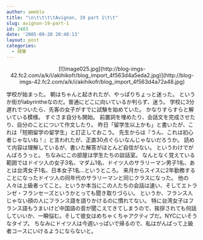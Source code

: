 ```yaml
---
author: ameblo
title: "\n\t\t\t\tAvignon, 19 part 1\t\t"
slug: avignon-19-part-1
id: 2483
date: '2005-09-20 20:48:13'
layout: post
categories:
  - 随筆
---
```


<div align="center">[![Image025.jpg](http://blog-imgs-42.fc2.com/a/k/i/akihikofr/blog_import_4f563d4a5eda2.jpg)](http://blog-imgs-42.fc2.com/a/k/i/akihikofr/blog_import_4f563d4a72a48.jpg)</div>

学校が始まった。 朝はちゃんと起きれたが、やっぱりちょっと迷った。 というか街がlabyrintheなのだ。普通にどこに向いているか判らず、迷う。 学校に3分遅れでついたら、先客の女子がすでに試験を始めていた。 かなりすらすらと解いている模様。 すぐさま自分も開始。 前置詞を埋めたり、会話文を完成させたり、自分のことについて作文したり。 昨日「留学生以上かも」と書いたが、これは「短期留学の留学生」と訂正しておこう。 先生からは『うん、これは初心者じゃないね！』と言われたが、正直30点ぐらいなんじゃないだろうか。 読めて内容は理解しているが、書いた解答がほとんど自信がない。 というわけでがんばろうっと。 ちなみにこの部屋は学生たちの談話室。 なんとなく覚えている範囲ではドイツ人の女子3名、マダム1名、ドイツ人のサラリーマン男子1名、あとは台湾女子1名、日本女子1名…というところ。 来月からスイスに2年勤務することになったドイツ人の同年代のサラリーマンと同じクラスになった。 他の人々は上級者ってこと。というか本当にこの人たちの会話は速い、そしてエトランゼ・フランセーズというかとっても聞き取りづらい。 というか、フランス人じゃない顔の人にフランス語を語りかけるのに慣れてない。 特に台湾女子はフランス語もうまいけど中国語の音が聞こえてきてしまうので、挨拶されても何話していいか、一瞬悩む。そして彼女はめちゃくちゃアクティブだ。NYCにいそうなタイプ。 ちなみにドイツ人は今週いっぱいで帰るので、私はがんばって上級者コースにいけるようにならないと。